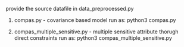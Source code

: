 provide the source datafile in data_preprocessed.py

1. compas.py - covariance based model
run as:
python3 compas.py

2. compas_multiple_sensitive.py - multiple sensitive attribute thorugh direct constraints
run as: 
python3 compas_multiple_sensitive.py

